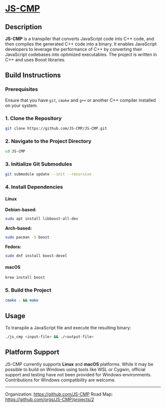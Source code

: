 # [JS-CMP](https://github.com/JS-CMP/JS_CMP)

## Description

**JS-CMP** is a transpiler that converts JavaScript code into C++ code, and then compiles the generated C++ code into a
binary. It enables JavaScript developers to leverage the performance of C++ by converting their JavaScript codebases
into optimized executables. The project is written in C++ and uses Boost libraries.

## Build Instructions

### Prerequisites

Ensure that you have `git`, `cmake` and `g++` or another C++ compiler installed on your system.

### 1. Clone the Repository

```bash
git clone https://github.com/JS-CMP/JS-CMP.git
```

### 2. Navigate to the Project Directory

```bash
cd JS-CMP
```

### 3. Initialize Git Submodules

```bash
git submodule update --init --recursive
```

### 4. Install Dependencies

#### Linux

**Debian-based:**

```bash
sudo apt install libboost-all-dev
```

**Arch-based:**

```bash
sudo pacman -S boost
```

**Fedora:**

```bash
sudo dnf install boost-devel
```

#### macOS

```bash
brew install boost
```

### 5. Build the Project

```bash
cmake . && make
```

## Usage

To transpile a JavaScript file and execute the resulting binary:

```bash
./js_cmp <input-file> && ./<output-file>
```

## Platform Support

JS-CMP currently supports **Linux** and **macOS** platforms. While it may be possible to build on Windows using tools
like WSL or Cygwin, official support and testing have not been provided for Windows environments. Contributions for
Windows compatibility are welcome.

---
Organization: https://github.com/JS-CMP
Road Map: https://github.com/orgs/JS-CMP/projects/2
